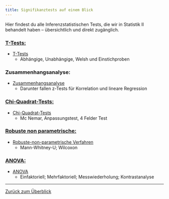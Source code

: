 ```yaml
---
title: Signifikanztests auf einem Blick
---
```


Hier findest du alle Inferenzstatistischen Tests, die wir in Statistik II behandelt haben – übersichtlich und direkt zugänglich.

### <u>T-Tests:</u>

* [T-Tests](/t-tests)
  * Abhängige, Unabhängige, Welsh und Einstichproben

### Zusammenhangsanalyse:

* [Zusammenhangsanalyse](/zusammenhangsanalyse)
  * Darunter fallen z-Tests für Korrelation und lineare Regression

### <u>Chi-Quadrat-Tests:</u>

* [Chi-Quadrat-Tests](/chi-quadrat-tests)
  * Mc Nemar, Anpassungstest, 4 Felder Test

### <u>Robuste non parametrische:</u>

* [Robuste-non-parametrische Verfahren](/robuste-non-parametrische-verfahren)
  * Mann-Whitney-U; Wilcoxon

### <u>ANOVA:</u>

* [ANOVA](/anova)
  * Einfaktoriell; Mehrfaktoriell; Messwiederholung; Kontrastanalyse

---

[Zurück zum Überblick](/statistik-fuer-psychologie)
